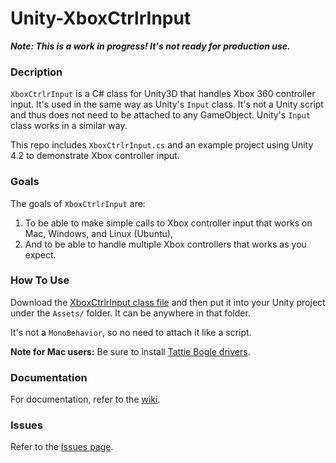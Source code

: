 Unity-XboxCtrlrInput
====================

__*Note: This is a work in progress! It's not ready for production use.*__

### Decription

`XboxCtrlrInput` is a C# class for Unity3D that handles Xbox 360 controller input. It's used in the same way as Unity's `Input` class. It's not a Unity script and thus does not need to be attached to any GameObject. Unity's `Input` class works in a similar way.

This repo includes `XboxCtrlrInput.cs` and an example project using Unity 4.2 to demonstrate Xbox controller input. 


### Goals

The goals of `XboxCtrlrInput` are:

1.   To be able to make simple calls to Xbox controller input that works on Mac, Windows, and Linux (Ubuntu),
2.   And to be able to handle multiple Xbox controllers that works as you expect.


### How To Use

Download the [XboxCtrlrInput class file](https://github.com/JISyed/Unity-XboxCtrlrInput/blob/master/XboxCtrlrInput/Assets/XboxCtrlrInputPackage/XboxCtrlrInput.cs) and then put it into your Unity project under the `Assets/` folder. It can be anywhere in that folder.

It's not a `MonoBehavior`, so no need to attach it like a script.

**Note for Mac users:** Be sure to install [Tattie Bogle drivers](http://tattiebogle.net/index.php/ProjectRoot/Xbox360Controller/OsxDriver).  


### Documentation

For documentation, refer to the [wiki](https://github.com/JISyed/Unity-XboxCtrlrInput/wiki "XboxCtrlrInput Wiki").

### Issues

Refer to the [Issues page](https://github.com/JISyed/Unity-XboxCtrlrInput/issues).
